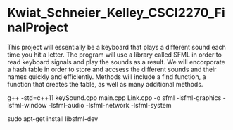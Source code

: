 # Kwiat_Schneier_Kelley_CSCI2270_FinalProject

This project will essentially be a keyboard that plays a different sound each time you hit a letter. The program will use a library called SFML in order to read keyboard signals and play the sounds as a result. We will encorporate a hash table in order to store and accsess the different sounds and their names quickly and efficiently. Methods will include a find function, a function that creates the table, as well as many additional methods.  

g++ -std=c++11 keySound.cpp main.cpp Link.cpp -o sfml -lsfml-graphics -lsfml-window -lsfml-audio -lsfml-network -lsfml-system 

sudo apt-get install libsfml-dev
